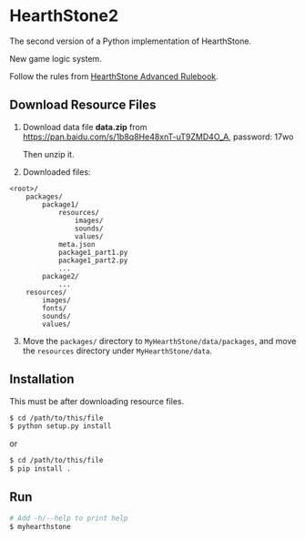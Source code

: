 # HearthStone2

The second version of a Python implementation of HearthStone.

New game logic system.

Follow the rules from [HearthStone Advanced Rulebook](http://hearthstone.gamepedia.com/Advanced_rulebook).

## Download Resource Files

1. Download data file **data.zip** from <https://pan.baidu.com/s/1b8q8He48xnT-uT9ZMD4O_A>, password: 17wo

    Then unzip it.

2. Downloaded files:
```
<root>/
    packages/
        package1/
            resources/
                images/
                sounds/
                values/
            meta.json
            package1_part1.py
            package1_part2.py
            ...
        package2/
            ...
    resources/
        images/
        fonts/
        sounds/
        values/
```

3. Move the `packages/` directory to `MyHearthStone/data/packages`,
    and move the `resources` directory under `MyHearthStone/data`.

## Installation

This must be after downloading resource files.

```bash
$ cd /path/to/this/file
$ python setup.py install
```
or
```bash
$ cd /path/to/this/file
$ pip install .
```

## Run

```bash
# Add -h/--help to print help
$ myhearthstone
```
